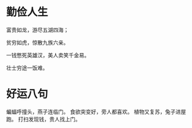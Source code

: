 # 勤俭人生

富贵如龙，游尽五湖四海；

贫穷如虎，惊散九族六亲。

一钱憋死英雄汉，美人卖笑千金易。

壮士穷途一饭难。



# 好运八句
蝙蝠呼撞头，燕子连临门。
食欲突变好，旁人都喜欢。
植物又复苏，兔子进屋跑。
打扫发现钱，贵人找上门。

